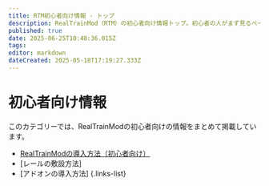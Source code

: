 ```yaml
---
title: RTM初心者向け情報 - トップ
description: RealTrainMod（RTM）の初心者向け情報トップ。初心者の人がまず見るページはここ！RTMの導入方法からアイテムの使い方、レールの敷き方など詳しく解説！
published: true
date: 2025-06-25T10:48:36.015Z
tags: 
editor: markdown
dateCreated: 2025-05-18T17:19:27.333Z
---
```


# 初心者向け情報

このカテゴリーでは、RealTrainModの初心者向けの情報をまとめて掲載しています。

- [RealTrainModの導入方法（初心者向け）](/ja/getting-started/installing.md)
- [レールの敷設方法]
- [アドオンの導入方法]
{.links-list}